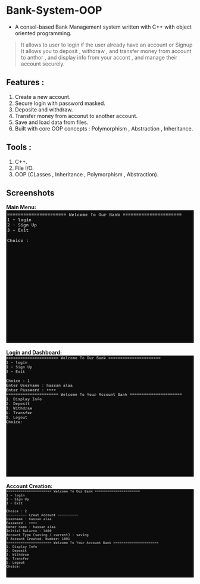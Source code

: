 # Bank-System-OOP

- A consol-based Bank Management system written with C++ with object oriented programming.

> It allows to user to login if the user already have an account or Signup
> It allows you to deposit , withdraw , and transfer money from account to anthor , and display info from your accont , and manage their account securely.

## Features : 

1. Create a new account.
2. Secure login with password masked.
3. Deposite and withdraw.
4. Transfer money from acconut to another account.
5. Save and load data from files.
6. Built with core OOP concepts : Polymorphism , Abstraction , Inheritance.

## Tools : 
1. C++.
2. File I/O.
3. OOP (CLasses , Inheritance , Polymorphism , Abstraction).


## Screenshots

**Main Menu:**  
![Main Menu](images/image.png)

**Login and Dashboard:**  
![Login and Dashboard](images/image-1.png)

**Account Creation:**  
![Account Creation](images/image-2.png)